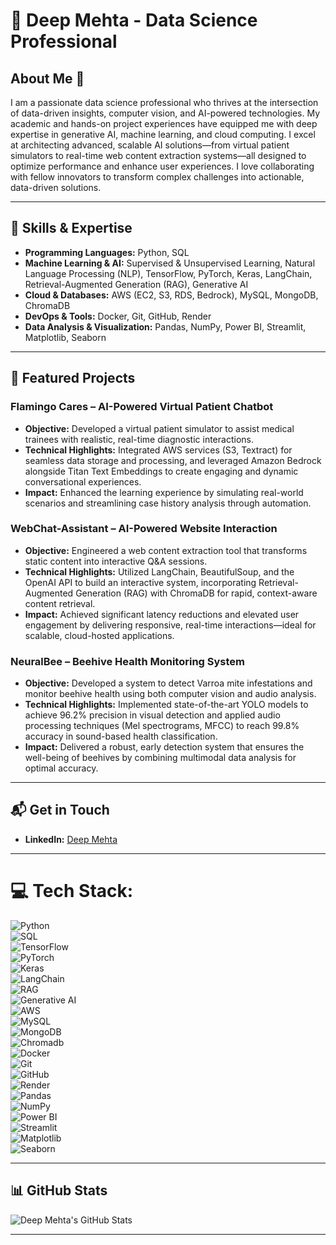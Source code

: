 # 💫 Deep Mehta - Data Science Professional

## About Me 🚀
I am a passionate data science professional who thrives at the intersection of data-driven insights, computer vision, and AI-powered technologies. My academic and hands-on project experiences have equipped me with deep expertise in generative AI, machine learning, and cloud computing. I excel at architecting advanced, scalable AI solutions—from virtual patient simulators to real-time web content extraction systems—all designed to optimize performance and enhance user experiences. I love collaborating with fellow innovators to transform complex challenges into actionable, data-driven solutions.

---

## 🚀 Skills & Expertise
- **Programming Languages:** Python, SQL  
- **Machine Learning & AI:** Supervised & Unsupervised Learning, Natural Language Processing (NLP), TensorFlow, PyTorch, Keras, LangChain, Retrieval-Augmented Generation (RAG), Generative AI  
- **Cloud & Databases:** AWS (EC2, S3, RDS, Bedrock), MySQL, MongoDB, ChromaDB  
- **DevOps & Tools:** Docker, Git, GitHub, Render  
- **Data Analysis & Visualization:** Pandas, NumPy, Power BI, Streamlit, Matplotlib, Seaborn  

---

## 📂 Featured Projects

### **Flamingo Cares – AI-Powered Virtual Patient Chatbot**
- **Objective:** Developed a virtual patient simulator to assist medical trainees with realistic, real-time diagnostic interactions.
- **Technical Highlights:** Integrated AWS services (S3, Textract) for seamless data storage and processing, and leveraged Amazon Bedrock alongside Titan Text Embeddings to create engaging and dynamic conversational experiences.
- **Impact:** Enhanced the learning experience by simulating real-world scenarios and streamlining case history analysis through automation.

### **WebChat-Assistant – AI-Powered Website Interaction**
- **Objective:** Engineered a web content extraction tool that transforms static content into interactive Q&A sessions.
- **Technical Highlights:** Utilized LangChain, BeautifulSoup, and the OpenAI API to build an interactive system, incorporating Retrieval-Augmented Generation (RAG) with ChromaDB for rapid, context-aware content retrieval.
- **Impact:** Achieved significant latency reductions and elevated user engagement by delivering responsive, real-time interactions—ideal for scalable, cloud-hosted applications.

### **NeuralBee – Beehive Health Monitoring System**
- **Objective:** Developed a system to detect Varroa mite infestations and monitor beehive health using both computer vision and audio analysis.
- **Technical Highlights:** Implemented state-of-the-art YOLO models to achieve 96.2% precision in visual detection and applied audio processing techniques (Mel spectrograms, MFCC) to reach 99.8% accuracy in sound-based health classification.
- **Impact:** Delivered a robust, early detection system that ensures the well-being of beehives by combining multimodal data analysis for optimal accuracy.

---

## 📬 Get in Touch
- **LinkedIn:** [Deep Mehta](https://www.linkedin.com/in/deepmehta27)

---

# 💻 Tech Stack:
![Python](https://img.shields.io/badge/Python-3776AB?style=for-the-badge&logo=python&logoColor=white)  
![SQL](https://img.shields.io/badge/SQL-4479A1?style=for-the-badge&logo=sqlite&logoColor=white)  
![TensorFlow](https://img.shields.io/badge/TensorFlow-FF6F00?style=for-the-badge&logo=tensorflow&logoColor=white)  
![PyTorch](https://img.shields.io/badge/PyTorch-EE4C2C?style=for-the-badge&logo=pytorch&logoColor=white)  
![Keras](https://img.shields.io/badge/Keras-D00000?style=for-the-badge&logo=keras&logoColor=white)  
![LangChain](https://img.shields.io/badge/LangChain-000000?style=for-the-badge&logo=python&logoColor=white)  
![RAG](https://img.shields.io/badge/RAG-000000?style=for-the-badge&logo=python&logoColor=white)  
![Generative AI](https://img.shields.io/badge/Generative_AI-FF6F00?style=for-the-badge&logo=python&logoColor=white)  
![AWS](https://img.shields.io/badge/AWS-232F3E?style=for-the-badge&logo=amazon-aws&logoColor=white)  
![MySQL](https://img.shields.io/badge/MySQL-4479A1?style=for-the-badge&logo=mysql&logoColor=white)  
![MongoDB](https://img.shields.io/badge/MongoDB-47A248?style=for-the-badge&logo=mongodb&logoColor=white)  
![Chromadb](https://img.shields.io/badge/Chromadb-FFFFFF?style=for-the-badge&logo=python&logoColor=black)  
![Docker](https://img.shields.io/badge/Docker-2496ED?style=for-the-badge&logo=docker&logoColor=white)  
![Git](https://img.shields.io/badge/Git-F05032?style=for-the-badge&logo=git&logoColor=white)  
![GitHub](https://img.shields.io/badge/GitHub-181717?style=for-the-badge&logo=github&logoColor=white)  
![Render](https://img.shields.io/badge/Render-43B5E8?style=for-the-badge&logo=render&logoColor=white)  
![Pandas](https://img.shields.io/badge/Pandas-150458?style=for-the-badge&logo=pandas&logoColor=white)  
![NumPy](https://img.shields.io/badge/NumPy-013243?style=for-the-badge&logo=numpy&logoColor=white)  
![Power BI](https://img.shields.io/badge/Power_BI-F2C811?style=for-the-badge&logo=powerbi&logoColor=black)  
![Streamlit](https://img.shields.io/badge/Streamlit-FF4B4B?style=for-the-badge&logo=streamlit&logoColor=white)  
![Matplotlib](https://img.shields.io/badge/Matplotlib-003B57?style=for-the-badge&logo=matplotlib&logoColor=white)  
![Seaborn](https://img.shields.io/badge/Seaborn-FF6F00?style=for-the-badge&logo=python&logoColor=white)

---

## 📊 GitHub Stats
![Deep Mehta's GitHub Stats](https://github-readme-stats.vercel.app/api?username=deepmehta27&show_icons=true&hide_title=true&hide=prs&count_private=true&theme=dark)

---
